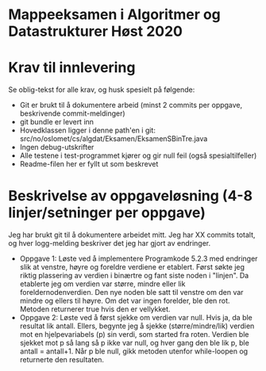 # Mappeeksamen i Algoritmer og Datastrukturer Høst 2020

# Krav til innlevering

Se oblig-tekst for alle krav, og husk spesielt på følgende:

* Git er brukt til å dokumentere arbeid (minst 2 commits per oppgave, beskrivende commit-meldinger)	
* git bundle er levert inn
* Hovedklassen ligger i denne path'en i git: src/no/oslomet/cs/algdat/Eksamen/EksamenSBinTre.java
* Ingen debug-utskrifter
* Alle testene i test-programmet kjører og gir null feil (også spesialtilfeller)
* Readme-filen her er fyllt ut som beskrevet


# Beskrivelse av oppgaveløsning (4-8 linjer/setninger per oppgave)

Jeg har brukt git til å dokumentere arbeidet mitt. Jeg har XX commits totalt, og hver logg-melding beskriver det jeg har gjort av endringer.

* Oppgave 1: Løste ved å implementere Programkode 5.2.3 med endringer slik at venstre, høyre og foreldre verdiene er etablert. 
Først søkte jeg riktig plassering av verdien i binærtre og fant siste noden i "linjen". Da etablerte jeg om verdien var større, mindre eller lik foreldernodenverdien.
Den nye noden ble satt til venstre om den var mindre og ellers til høyre. Om det var ingen forelder, ble den rot. 
Metoden returnerer true hvis den er vellykket.  
* Oppgave 2: Løste ved å først sjekke om verdien var null. Hvis ja, da ble resultat lik antall. 
Ellers, begynte jeg å sjekke (større/mindre/lik) verdien mot en hjelpevariabels (p) sin verdi, som started fra roten.
Verdien ble sjekket mot p så lang så p ikke var null, og hver gang den ble lik p, ble antall = antall+1.
Når p ble null, gikk metoden utenfor while-loopen og returnerte den resultaten.
